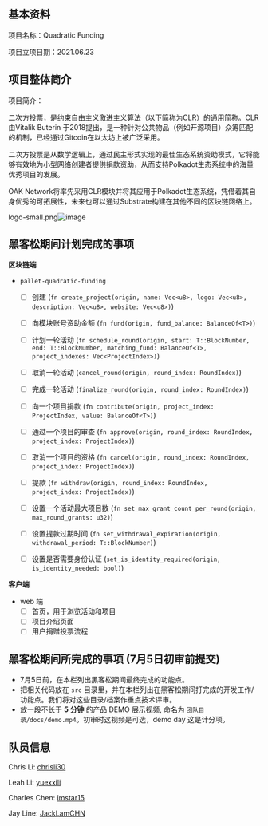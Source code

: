 ## 基本资料

项目名称：Quadratic Funding

项目立项日期：2021.06.23

## 项目整体简介

项目简介：

二次方投票，是约束自由主义激进主义算法（以下简称为CLR）的通用简称。CLR由Vitalik Buterin 于2018提出，是一种针对公共物品（例如开源项目）众筹匹配的机制，已经通过Gitcoin在以太坊上被广泛采用。

二次方投票是从数学逻辑上，通过民主形式实现的最佳生态系统资助模式，它将能够有效地为小型网络创建者提供捐款资助，从而支持Polkadot生态系统中的海量优秀项目的发展。

OAK Network将率先采用CLR模块并将其应用于Polkadot生态系统，凭借着其自身优秀的可拓展性，未来也可以通过Substrate构建在其他不同的区块链网络上。

logo-small.png![image](https://user-images.githubusercontent.com/2616844/110753853-f0b37800-81fb-11eb-8d07-2e1cb39e3d10.png)

## 黑客松期间计划完成的事项

**区块链端**

- `pallet-quadratic-funding`
  - [ ] 创建 (`fn create_project(origin, name: Vec<u8>, logo: Vec<u8>, description: Vec<u8>, website: Vec<u8>)`)
  - [ ] 向模块账号资助金额 (`fn fund(origin, fund_balance: BalanceOf<T>)`)
  - [ ] 计划一轮活动 (`fn schedule_round(origin, start: T::BlockNumber, end: T::BlockNumber, matching_fund: BalanceOf<T>, project_indexes: Vec<ProjectIndex>)`)
  - [ ] 取消一轮活动 (`cancel_round(origin, round_index: RoundIndex)`)
  - [ ] 完成一轮活动 (`finalize_round(origin, round_index: RoundIndex)`)
  - [ ] 向一个项目捐款 (`fn contribute(origin, project_index: ProjectIndex, value: BalanceOf<T>)`)
  - [ ] 通过一个项目的审查 (`fn approve(origin, round_index: RoundIndex, project_index: ProjectIndex)`)
  - [ ] 取消一个项目的资格 (`fn cancel(origin, round_index: RoundIndex, project_index: ProjectIndex)`)
  - [ ] 提款 (`fn withdraw(origin, round_index: RoundIndex, project_index: ProjectIndex)`)
  - [ ] 设置一个活动最大项目数 (`fn set_max_grant_count_per_round(origin, max_round_grants: u32)`)
  - [ ] 设置提款过期时间 (`fn set_withdrawal_expiration(origin, withdrawal_period: T::BlockNumber)`)
  - [ ] 设置是否需要身份认证 (`set_is_identity_required(origin, is_identity_needed: bool)`)
  

**客户端**

- web 端
  - [ ] 首页，用于浏览活动和项目
  - [ ] 项目介绍页面
  - [ ] 用户捐赠投票流程

## 黑客松期间所完成的事项 (7月5日初审前提交)

- 7月5日前，在本栏列出黑客松期间最终完成的功能点。
- 把相关代码放在 `src` 目录里，并在本栏列出在黑客松期间打完成的开发工作/功能点。我们将对这些目录/档案作重点技术评审。
- 放一段不长于 **5 分钟** 的产品 DEMO 展示视频, 命名为 `团队目录/docs/demo.mp4`。初审时这视频是可选，demo day 这是计分项。

## 队员信息

Chris Li: [chrisli30](https://github.com/chrisli30)

Leah Li: [yuexxili](https://github.com/yuexxili)

Charles Chen: [imstar15](https://github.com/imstar15)

Jay Line: [JackLamCHN](https://github.com/JackLamCHN)


